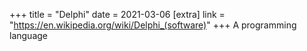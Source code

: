 +++
title = "Delphi"
date = 2021-03-06
[extra]
link = "https://en.wikipedia.org/wiki/Delphi_(software)"
+++
A programming language


